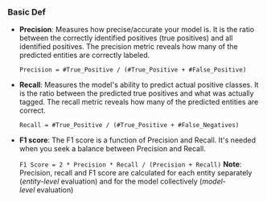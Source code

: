### Basic Def
- **Precision**: Measures how precise/accurate your model is. It is the ratio between the correctly identified positives (true positives) and all identified positives. The precision metric reveals how many of the predicted entities are correctly labeled.
    
    `Precision = #True_Positive / (#True_Positive + #False_Positive)`
    
- **Recall**: Measures the model's ability to predict actual positive classes. It is the ratio between the predicted true positives and what was actually tagged. The recall metric reveals how many of the predicted entities are correct.
    
    `Recall = #True_Positive / (#True_Positive + #False_Negatives)`
    
- **F1 score**: The F1 score is a function of Precision and Recall. It's needed when you seek a balance between Precision and Recall.
    
    `F1 Score = 2 * Precision * Recall / (Precision + Recall)`
**Note**: Precision, recall and F1 score are calculated for each entity separately (_entity-level_ evaluation) and for the model collectively (_model-level_ evaluation)
